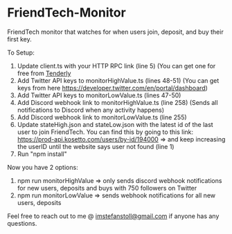 # FriendTech-Monitor
FriendTech monitor that watches for when users join, deposit, and buy their first key.

To Setup:
1) Update client.ts with your HTTP RPC link (line 5) (You can get one for free from [Tenderly](https://tenderly.co/)
2) Add Twitter API keys to monitorHighValue.ts (lines 48-51) (You can get keys from here https://developer.twitter.com/en/portal/dashboard)
3) Add Twitter API keys to monitorLowValue.ts (lines 47-50)
4) Add Discord webhook link to monitorHighValue.ts (line 258) (Sends all notifications to Discord when any activity happens)
5) Add Discord webhook link to monitorLowValue.ts (line 255)
6) Update stateHigh.json and stateLow.json with the latest id of the last user to join FriendTech. You can find this by going to this link: https://prod-api.kosetto.com/users/by-id/194000 => and keep increasing the userID until the website says user not found (line 1)
7) Run "npm install"

Now you have 2 options:
1) npm run monitorHighValue => only sends discord webhook notifications for new users, deposits and buys with 750 followers on Twitter
2) npm run monitorLowValue => sends webhook notifications for all new users, deposits

Feel free to reach out to me @ imstefanstoll@gmail.com if anyone has any questions.

